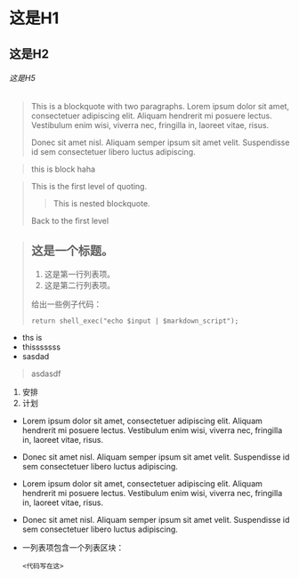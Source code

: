 # 这是H1
## 这是H2
###### 这是H5


> This is a blockquote with two paragraphs. Lorem ipsum dolor sit amet,
> consectetuer adipiscing elit. Aliquam hendrerit mi posuere lectus.
> Vestibulum enim wisi, viverra nec, fringilla in, laoreet vitae, risus.
>
> Donec sit amet nisl. Aliquam semper ipsum sit amet velit. Suspendisse
> id sem consectetuer libero luctus adipiscing.

>this is block
>haha

> This is the first level of quoting.
>
> > This is nested blockquote.
>
> Back to the first level


> ## 这是一个标题。
>
> 1.   这是第一行列表项。
> 2.   这是第二行列表项。
>
> 给出一些例子代码：
>
>     return shell_exec("echo $input | $markdown_script");


* ths is
* thisssssss
* sasdad
 >    asdasdf



 1. 安排
 2. 计划

 *   Lorem ipsum dolor sit amet, consectetuer adipiscing elit.
     Aliquam hendrerit mi posuere lectus. Vestibulum enim wisi,
     viverra nec, fringilla in, laoreet vitae, risus.
 *   Donec sit amet nisl. Aliquam semper ipsum sit amet velit.
     Suspendisse id sem consectetuer libero luctus adipiscing.


*   Lorem ipsum dolor sit amet, consectetuer adipiscing elit.
Aliquam hendrerit mi posuere lectus. Vestibulum enim wisi,
viverra nec, fringilla in, laoreet vitae, risus.
*   Donec sit amet nisl. Aliquam semper ipsum sit amet velit.
Suspendisse id sem consectetuer libero luctus adipiscing.


*   一列表项包含一个列表区块：

        <代码写在这>
